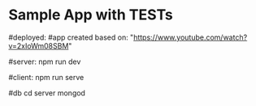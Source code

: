 # Sample App with TESTs
#deployed:
#app created based on: "https://www.youtube.com/watch?v=2xIoWm08SBM"

#server:
npm run dev

#client:
npm run serve


#db
cd server 
mongod